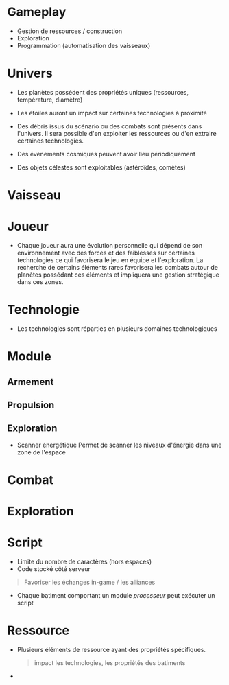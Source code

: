 # Gameplay
- Gestion de ressources / construction
- Exploration
- Programmation (automatisation des vaisseaux)

# Univers
- Les planètes possédent des propriétés uniques (ressources, température, diamètre)
- Les étoiles auront un impact sur certaines technologies à proximité

- Des débris issus du scénario ou des combats sont présents dans l'univers. Il sera possible d'en exploiter les
ressources ou d'en extraire certaines technologies.

- Des évènements cosmiques peuvent avoir lieu périodiquement
- Des objets célestes sont exploitables (astéroïdes, comètes)




# Vaisseau

# Joueur
- Chaque joueur aura une évolution personnelle qui dépend de son environnement avec des forces et des faiblesses sur
certaines technologies ce qui favorisera le jeu en équipe et l'exploration. La recherche de certains éléments rares
favorisera les combats autour de planètes possédant ces éléments et impliquera une gestion stratégique dans ces zones.

# Technologie
- Les technologies sont réparties en plusieurs domaines technologiques

# Module

## Armement
## Propulsion
## Exploration
- Scanner énergétique
    Permet de scanner les niveaux d'énergie dans une zone de l'espace


# Combat

# Exploration

# Script

- Limite du nombre de caractères (hors espaces)
- Code stocké côté serveur
 > Favoriser les échanges in-game / les alliances
- Chaque batiment comportant un module *processeur* peut exécuter un script

# Ressource
- Plusieurs éléments de ressource ayant des propriétés spécifiques.

  > impact les technologies, les propriétés des batiments
-